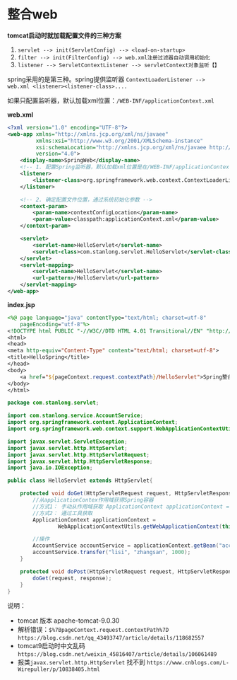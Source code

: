 # 整合web

**tomcat启动时就加载配置文件的三种方案**

1. `servlet --> init(ServletConfig) --> <load-on-startup>`
2. `filter --> init(FilterConfig) --> web.xml注册过滤器自动调用初始化`
3. `listener --> ServletContextListener --> servletContext对象监听【】`

spring采用的是第三种。spring提供监听器 `ContextLoaderListener --> web.xml <listener><listener-class>....`

如果只配置监听器，默认加载xml位置：`/WEB-INF/applicationContext.xml`

**web.xml**

```xml
<?xml version="1.0" encoding="UTF-8"?>
<web-app xmlns="http://xmlns.jcp.org/xml/ns/javaee"
         xmlns:xsi="http://www.w3.org/2001/XMLSchema-instance"
         xsi:schemaLocation="http://xmlns.jcp.org/xml/ns/javaee http://xmlns.jcp.org/xml/ns/javaee/web-app_4_0.xsd"
         version="4.0">
    <display-name>SpringWeb</display-name>
    <!-- 1. 配置Spring监听器，默认加载xml位置是在/WEB-INF/applicationContext.xml -->
    <listener>
        <listener-class>org.springframework.web.context.ContextLoaderListener</listener-class>
    </listener>

    <!-- 2. 确定配置文件位置，通过系统初始化参数 -->
    <context-param>
        <param-name>contextConfigLocation</param-name>
        <param-value>classpath:applicationContext.xml</param-value>
    </context-param>

    <servlet>
        <servlet-name>HelloServlet</servlet-name>
        <servlet-class>com.stanlong.servlet.HelloServlet</servlet-class>
    </servlet>
    <servlet-mapping>
        <servlet-name>HelloServlet</servlet-name>
        <url-pattern>/HelloServlet</url-pattern>
    </servlet-mapping>
</web-app>
```

**index.jsp**

```jsp
<%@ page language="java" contentType="text/html; charset=utf-8"
    pageEncoding="utf-8"%>
<!DOCTYPE html PUBLIC "-//W3C//DTD HTML 4.01 Transitional//EN" "http://www.w3.org/TR/html4/loose.dtd">
<html>
<head>
<meta http-equiv="Content-Type" content="text/html; charset=utf-8">
<title>HelloSpring</title>
</head>
<body>
	<a href="${pageContext.request.contextPath}/HelloServlet">Spring整合Web</a>
</body>
</html>
```

```java
package com.stanlong.servlet;

import com.stanlong.service.AccountService;
import org.springframework.context.ApplicationContext;
import org.springframework.web.context.support.WebApplicationContextUtils;

import javax.servlet.ServletException;
import javax.servlet.http.HttpServlet;
import javax.servlet.http.HttpServletRequest;
import javax.servlet.http.HttpServletResponse;
import java.io.IOException;

public class HelloServlet extends HttpServlet{

    protected void doGet(HttpServletRequest request, HttpServletResponse response) throws ServletException, IOException {
        //从applicationContex作用域获得Spring容器
        //方式1： 手动从作用域获取 ApplicationContext applicationContext = (ApplicationContext) this.getServletContext().getAttribute(WebApplicationContext.ROOT_WEB_APPLICATION_CONTEXT_ATTRIBUTE);
        //方式2： 通过工具获取
        ApplicationContext applicationContext =
                WebApplicationContextUtils.getWebApplicationContext(this.getServletContext());

        //操作
        AccountService accountService = applicationContext.getBean("accountServiceId", AccountService.class);
        accountService.transfer("lisi", "zhangsan", 1000);
    }

    protected void doPost(HttpServletRequest request, HttpServletResponse response) throws ServletException, IOException {
        doGet(request, response);
    }
}
```

说明：

- tomcat 版本 apache-tomcat-9.0.30
- 解析错误：`$%7BpageContext.request.contextPath%7D` `https://blog.csdn.net/qq_43493747/article/details/118682557`
- tomcat9启动时中文乱码 `https://blog.csdn.net/weixin_45816407/article/details/106061489`
- 报类`javax.servlet.http.HttpServlet` 找不到 `https://www.cnblogs.com/L-Wirepuller/p/10838405.html`

